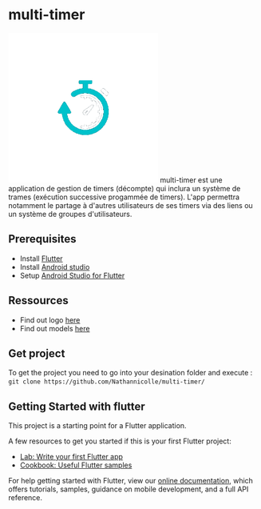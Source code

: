 # multi-timer
<img src="https://github.com/Nathannicolle/multi-timer/blob/main/logos/Multi-timer%20V2%20mini_transparent.png" style="height:300px;" alt="logo de l'app multi-timer">
multi-timer est une application de gestion de timers (décompte) qui inclura un système de trames (exécution successive progammée de timers). L'app permettra notamment le partage à d'autres utilisateurs de ses timers via des liens ou un système de groupes d'utilisateurs.

## Prerequisites
* Install [Flutter](https://docs.flutter.dev/get-started/install)
* Install [Android studio](https://developer.android.com/studio)
* Setup [Android Studio for Flutter](https://docs.flutter.dev/get-started/editor)

## Ressources
* Find out logo [here](https://github.com/Nathannicolle/multi-timer/tree/main/logos)
* Find out models [here](https://drive.google.com/drive/u/1/folders/1jQBQ7HvgpKGyAut-jJb22FYkr8m3y9Oz)

## Get project
To get the project you need to go into your desination folder and execute : <br>
``git clone https://github.com/Nathannicolle/multi-timer/``


## Getting Started with flutter

This project is a starting point for a Flutter application.

A few resources to get you started if this is your first Flutter project:

- [Lab: Write your first Flutter app](https://flutter.dev/docs/get-started/codelab)
- [Cookbook: Useful Flutter samples](https://flutter.dev/docs/cookbook)

For help getting started with Flutter, view our
[online documentation](https://flutter.dev/docs), which offers tutorials,
samples, guidance on mobile development, and a full API reference.
